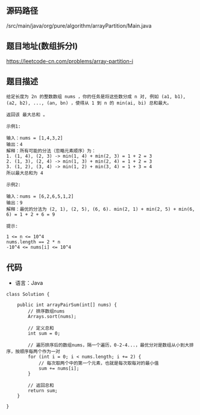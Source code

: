 ## 源码路径

/src/main/java/org/pure/algorithm/arrayPartition/Main.java

## 题目地址(数组拆分I)

https://leetcode-cn.com/problems/array-partition-i

## 题目描述

```
给定长度为 2n 的整数数组 nums ，你的任务是将这些数分成 n 对, 例如 (a1, b1), (a2, b2), ..., (an, bn) ，使得从 1 到 n 的 min(ai, bi) 总和最大。

返回该 最大总和 。

示例1:

输入：nums = [1,4,3,2]
输出：4
解释：所有可能的分法（忽略元素顺序）为：
1. (1, 4), (2, 3) -> min(1, 4) + min(2, 3) = 1 + 2 = 3
2. (1, 3), (2, 4) -> min(1, 3) + min(2, 4) = 1 + 2 = 3
3. (1, 2), (3, 4) -> min(1, 2) + min(3, 4) = 1 + 3 = 4
所以最大总和为 4

示例2:

输入：nums = [6,2,6,5,1,2]
输出：9
解释：最优的分法为 (2, 1), (2, 5), (6, 6). min(2, 1) + min(2, 5) + min(6, 6) = 1 + 2 + 6 = 9

提示:

1 <= n <= 10^4
nums.length == 2 * n
-10^4 <= nums[i] <= 10^4
```

## 代码

- 语言：Java

```
class Solution {

    public int arrayPairSum(int[] nums) {
        // 排序数组nums
        Arrays.sort(nums);

        // 定义总和
        int sum = 0;

        // 遍历排序后的数组nums，隔一个遍历，0-2-4...，最优分对是数组从小到大排序，按顺序每两个作为一对
        for (int i = 0; i < nums.length; i += 2) {
            // 每次取两个中的第一个元素，也就是每次取每对的最小值
            sum += nums[i];
        }

        // 返回总和
        return sum;
    }

}
```